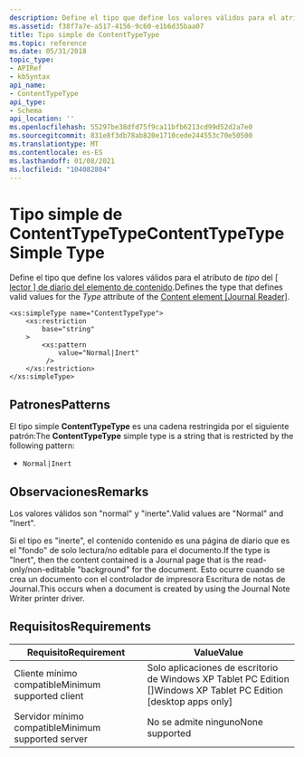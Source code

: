 ```yaml
---
description: Define el tipo que define los valores válidos para el atributo de tipo del lector de diario del elemento de contenido \[ \] .
ms.assetid: f38f7a7e-a517-4156-9c60-e1b6d35baa07
title: Tipo simple de ContentTypeType
ms.topic: reference
ms.date: 05/31/2018
topic_type:
- APIRef
- kbSyntax
api_name:
- ContentTypeType
api_type:
- Schema
api_location: ''
ms.openlocfilehash: 55297be38dfd75f9ca11bfb6213cd99d52d2a7e0
ms.sourcegitcommit: 831e8f3db78ab820e1710cede244553c70e50500
ms.translationtype: MT
ms.contentlocale: es-ES
ms.lasthandoff: 01/08/2021
ms.locfileid: "104082804"
---
```

# <a name="contenttypetype-simple-type"></a><span data-ttu-id="3d848-103">Tipo simple de ContentTypeType</span><span class="sxs-lookup"><span data-stu-id="3d848-103">ContentTypeType Simple Type</span></span>

<span data-ttu-id="3d848-104">Define el tipo que define los valores válidos para el atributo de *tipo* del [ \[ lector \] de diario del elemento de contenido](content-element--journal-reader.md).</span><span class="sxs-lookup"><span data-stu-id="3d848-104">Defines the type that defines valid values for the *Type* attribute of the [Content element \[Journal Reader\]](content-element--journal-reader.md).</span></span>

``` syntax
<xs:simpleType name="ContentTypeType">
    <xs:restriction
        base="string"
    >
        <xs:pattern
            value="Normal|Inert"
         />
    </xs:restriction>
</xs:simpleType>
```

## <a name="patterns"></a><span data-ttu-id="3d848-105">Patrones</span><span class="sxs-lookup"><span data-stu-id="3d848-105">Patterns</span></span>

<span data-ttu-id="3d848-106">El tipo simple **ContentTypeType** es una cadena restringida por el siguiente patrón:</span><span class="sxs-lookup"><span data-stu-id="3d848-106">The **ContentTypeType** simple type is a string that is restricted by the following pattern:</span></span>

-   `Normal|Inert`

## <a name="remarks"></a><span data-ttu-id="3d848-107">Observaciones</span><span class="sxs-lookup"><span data-stu-id="3d848-107">Remarks</span></span>

<span data-ttu-id="3d848-108">Los valores válidos son "normal" y "inerte".</span><span class="sxs-lookup"><span data-stu-id="3d848-108">Valid values are "Normal" and "Inert".</span></span>

<span data-ttu-id="3d848-109">Si el tipo es "inerte", el contenido contenido es una página de diario que es el "fondo" de solo lectura/no editable para el documento.</span><span class="sxs-lookup"><span data-stu-id="3d848-109">If the type is "Inert", then the content contained is a Journal page that is the read-only/non-editable "background" for the document.</span></span> <span data-ttu-id="3d848-110">Esto ocurre cuando se crea un documento con el controlador de impresora Escritura de notas de Journal.</span><span class="sxs-lookup"><span data-stu-id="3d848-110">This occurs when a document is created by using the Journal Note Writer printer driver.</span></span>

## <a name="requirements"></a><span data-ttu-id="3d848-111">Requisitos</span><span class="sxs-lookup"><span data-stu-id="3d848-111">Requirements</span></span>



| <span data-ttu-id="3d848-112">Requisito</span><span class="sxs-lookup"><span data-stu-id="3d848-112">Requirement</span></span> | <span data-ttu-id="3d848-113">Value</span><span class="sxs-lookup"><span data-stu-id="3d848-113">Value</span></span> |
|-------------------------------------|---------------------------------------------------------------|
| <span data-ttu-id="3d848-114">Cliente mínimo compatible</span><span class="sxs-lookup"><span data-stu-id="3d848-114">Minimum supported client</span></span><br/> | <span data-ttu-id="3d848-115">Solo aplicaciones de escritorio de Windows XP Tablet PC Edition \[\]</span><span class="sxs-lookup"><span data-stu-id="3d848-115">Windows XP Tablet PC Edition \[desktop apps only\]</span></span><br/> |
| <span data-ttu-id="3d848-116">Servidor mínimo compatible</span><span class="sxs-lookup"><span data-stu-id="3d848-116">Minimum supported server</span></span><br/> | <span data-ttu-id="3d848-117">No se admite ninguno</span><span class="sxs-lookup"><span data-stu-id="3d848-117">None supported</span></span><br/>                                     |



 

 




